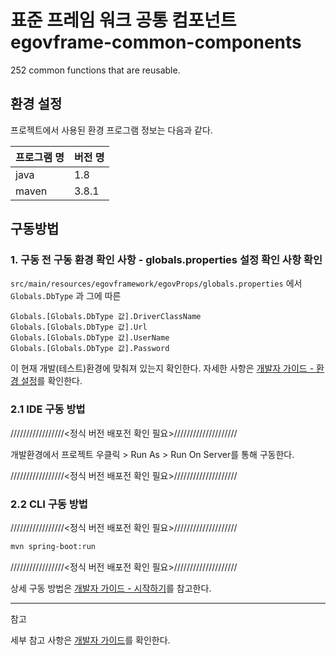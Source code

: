 # 표준 프레임 워크 공통 컴포넌트 egovframe-common-components
 252 common functions that are reusable. 

## 환경 설정
프로젝트에서 사용된 환경 프로그램 정보는 다음과 같다.

| 프로그램 명 | 버전 명 |
| :--------- | :------ |
| java       | 1.8     |
| maven      | 3.8.1   |

## 구동방법

### 1. 구동 전 구동 환경 확인 사항 - globals.properties 설정 확인 사항 확인


`src/main/resources/egovframework/egovProps/globals.properties` 에서
`Globals.DbType` 과 그에 따른
```
Globals.[Globals.DbType 값].DriverClassName
Globals.[Globals.DbType 값].Url
Globals.[Globals.DbType 값].UserName
Globals.[Globals.DbType 값].Password
```
이 현재 개발(테스트)환경에 맞춰져 있는지 확인한다. 자세한 사항은 [개발자 가이드 - 환경 설정][환경설정]를 확인한다.

### 2.1 IDE 구동 방법
/////////////////<정식 버전 배포전 확인 필요>////////////////////

개발환경에서 프로젝트 우클릭 > Run As > Run On Server를 통해 구동한다.

/////////////////<정식 버전 배포전 확인 필요>////////////////////

### 2.2 CLI 구동 방법

/////////////////<정식 버전 배포전 확인 필요>////////////////////
```bash
mvn spring-boot:run
```
/////////////////<정식 버전 배포전 확인 필요>////////////////////

상세 구동 방법은 [개발자 가이드 - 시작하기][시작하기]를 참고한다.

---
참고

세부 참고 사항은 [개발자 가이드][개발자가이드]를 확인한다.

[환경설정]: https://www.egovframe.go.kr/wiki/doku.php?id=egovframework:com:v4.0:init_configration

[시작하기]: https://www.egovframe.go.kr/wiki/doku.php?id=egovframework:dev4.0:gettingstarted

[개발자가이드]: https://www.egovframe.go.kr/wiki/doku.php?id=egovframework:%EC%8B%A4%ED%96%89%ED%99%98%EA%B2%BD%EA%B0%80%EC%9D%B4%EB%93%9C

